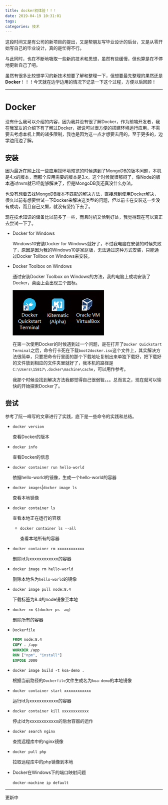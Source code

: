 ```yaml
---
title: docker初体验！！！
date: 2019-04-19 10:31:01
tags:
categories: 技术
---
```


这段时间又是有公司的新项目的提出，又是帮朋友写毕业设计的后台，又是从零开始写自己的毕业设计，真的是忙得不行。

与此同时，也在不断地吸取一些新的技术和思想，虽然有些缓慢，但也算是在不停地更新自己了吧。

虽然有很多比较想学习的新技术想要了解和整理一下，但想要最先整理的果然还是**Docker**！！！今天就在边学边用的情况下记录一下这个过程，方便以后回顾！

<!-- more -->

***

# Docker

没有什么我可以介绍的内容，因为我并没有很了解Docker，作为前端开发者，我在我室友的介绍下有了解过Docker，据说可以很方便的搭建环境运行应用，不需要去考虑本机上面的诸多限制，我也是因为这一点才想要去用的，至于更多的，边学边用边了解。

## 安装

因为最近在网上找一些应用搭环境预览的时候遇到了MongoDB的版本问题，本机是4.x的版本，而那个应用需要的版本是3.x，这个时候就很郁闷了，像Node的版本通过nvm就已经能够解决了，但是MongoDB我还真没什么办法。

也没有想着去找MongoDB版本不匹配的解决方法，直接想到使用Docker解决，很久以前有想要尝试一下Docker来解决这类型的问题，但以前卡在安装这一步没有成功，而且自己又懒，就没有坚持下去了。

现在技术知识的储备比以前多了一些，而且时机又恰到好处，我觉得现在可以真正去尝试一下了。

* Docker for Windows

  Windows10安装Docker for Windows就好了，不过我电脑在安装的时候失败了，原因是因为我的Windows10是家庭版，无法通过这种方式安装，只能通过Docker Tollbox on Windows来安装。

* Docker Toolbox on Windows

  通过安装Docker Toolbox on Windows的方法，我的电脑上成功安装了Docker，桌面上会出现三个图标。

  ![桌面图标](docker初体验！！！/1.png)

  在第一次使用Docker的时候遇到过一个问题，是在打开了`Docker Quickstart Terminal`之后，命令行卡死在下载`boot2docker.iso`这个文件上，其实解决方法很简单，只要把命令行里面的那个下载地址复制出来单独下载好，把下载好的文件放到相应的文件夹里就好了，我本机的路径是`C:\Users\15817\.docker\machine\cache`，可以用作参考。

  我那个时候没找到解决方法我都觉得自己很弱智。。。总而言之，现在就可以愉快的开始探索Docker了。

## 尝试

参考了阮一峰写的文章进行了实践，底下是一些命令的实践和总结。

* `docker version`

  查看Docker的版本

* `docker info`

  查看Docker的信息

* `docker container run hello-world`

  依据hello-world的镜像，生成一个hello-world的容器 

* `docker images`|`docker image ls`

  查看本地镜像

* `docker container ls`

  查看本地正在运行的容器

  * `docker container ls --all`

    查看本地所有的容器

* `docker container rm xxxxxxxxxxxx`

    删除id为xxxxxxxxxxxx的容器

* `docker image rm hello-world`

  删除本地名为`hello-world`的镜像

* `docker image pull node:8.4`

  下载标签为8.4的node镜像至本地

* `docker rm $(docker ps -aq)`

  删除所有的容器

* `Dockerfile`

  ```dockerfile
  FROM node:8.4
  COPY . /app
  WORKDIR /app
  RUN ["npm", "install"]
  EXPOSE 3000
  ```

* `docker image build -t koa-demo .`

  根据当前路径的`Dockerfile`文件生成名为`koa-demo`的本地镜像

* `docker container start xxxxxxxxxxxx`

  运行id为xxxxxxxxxxxx的容器

* `docker container kill xxxxxxxxxxxx`

  停止id为xxxxxxxxxxxx的后台容器的运作

* `docker search nginx`

  查找远程库中的nginx镜像

* `docker pull php`

  拉取远程库中的php镜像到本地

* Docker在Windows下的端口映射问题
  
  `docker-machine ip default`

***

更新中